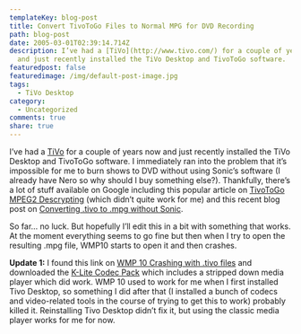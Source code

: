 ```yaml
---
templateKey: blog-post
title: Convert TivoToGo Files to Normal MPG for DVD Recording
path: blog-post
date: 2005-03-01T02:39:14.714Z
description: I’ve had a [TiVo](http://www.tivo.com/) for a couple of years now
  and just recently installed the TiVo Desktop and TivoToGo software.
featuredpost: false
featuredimage: /img/default-post-image.jpg
tags:
  - TiVo Desktop
category:
  - Uncategorized
comments: true
share: true
---
```

<!--StartFragment-->

I’ve had a [TiVo](http://www.tivo.com/) for a couple of years now and just recently installed the TiVo Desktop and TivoToGo software. I immediately ran into the problem that it’s impossible for me to burn shows to DVD without using Sonic’s software (I already have Nero so why should I buy something else?). Thankfully, there’s a lot of stuff available on Google including this popular article on [TivoToGo MPEG2 Descrypting](http://www.evillabs.net/tivo) (which didn’t quite work for me) and this recent blog post on [Converting .tivo to .mpg without Sonic](http://andrewconnell.com/blog/archive/2005/01/22/868.aspx).

So far… no luck. But hopefully I’ll edit this in a bit with something that works. At the moment everything seems to go fine but then when I try to open the resulting .mpg file, WMP10 starts to open it and then crashes. 

**Update 1:** I found this link on [WMP 10 Crashing with .tivo files](http://www.tivocommunity.com/tivo-vb/archive/index.php/t-224781.html) and downloaded the [K-Lite Codec Pack](http://www.free-codecs.com/download/K_Lite_Codec_Pack.htm) which includes a stripped down media player which did work. WMP 10 used to work for me when I first installed Tivo Desktop, so something I did after that (I installed a bunch of codecs and video-related tools in the course of trying to get this to work) probably killed it. Reinstalling Tivo Desktop didn’t fix it, but using the classic media player works for me for now.

<!--EndFragment-->